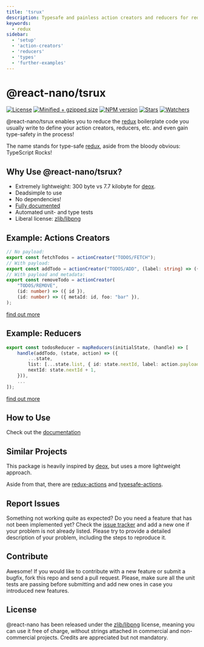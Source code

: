 ```yaml
---
title: 'tsrux'
description: Typesafe and painless action creators and reducers for redux.
keywords:
  - redux
sidebar:
  - 'setup'
  - 'action-creators'
  - 'reducers'
  - 'types'
  - 'further-examples'
---
```


# @react-nano/tsrux

[![License](https://flat.badgen.net/github/license/lusito/react-nano?icon=github)](https://github.com/Lusito/react-nano/blob/master/LICENSE)
[![Minified + gzipped size](https://flat.badgen.net/bundlephobia/minzip/@react-nano/tsrux?icon=dockbit)](https://bundlephobia.com/result?p=@react-nano/tsrux)
[![NPM version](https://flat.badgen.net/npm/v/@react-nano/tsrux?icon=npm)](https://www.npmjs.com/package/@react-nano/tsrux)
[![Stars](https://flat.badgen.net/github/stars/lusito/react-nano?icon=github)](https://github.com/lusito/react-nano)
[![Watchers](https://flat.badgen.net/github/watchers/lusito/react-nano?icon=github)](https://github.com/lusito/react-nano)

@react-nano/tsrux enables you to reduce the [redux](https://redux.js.org/) boilerplate code you usually write to define your action creators, reducers, etc. and even gain type-safety in the process!

The name stands for type-safe [redux](https://redux.js.org/), aside from the bloody obvious: TypeScript Rocks!

## Why Use @react-nano/tsrux?

- Extremely lightweight: 300 byte vs 7.7 kilobyte for [deox](https://bundlephobia.com/result?p=deox).
- Deadsimple to use
- No dependencies!
- [Fully documented](docs/setup.md)
- Automated unit- and type tests
- Liberal license: [zlib/libpng](https://github.com/Lusito/react-nano/blob/master/LICENSE)

## Example: Actions Creators

```typescript
// No payload:
export const fetchTodos = actionCreator("TODOS/FETCH");
// With payload:
export const addTodo = actionCreator("TODOS/ADD", (label: string) => ({ label }));
// With payload and metadata:
export const removeTodo = actionCreator(
    "TODOS/REMOVE",
    (id: number) => ({ id }),
    (id: number) => ({ metaId: id, foo: "bar" }),
);

```

[find out more](docs/action-creators.md)

## Example: Reducers

```typescript
export const todosReducer = mapReducers(initialState, (handle) => [
    handle(addTodo, (state, action) => ({
        ...state,
        list: [...state.list, { id: state.nextId, label: action.payload.label, checked: false }],
        nextId: state.nextId + 1,
    })),
    ...
]);
```

[find out more](docs/reducers.md)

## How to Use

Check out the [documentation](docs/setup.md)

## Similar Projects
This package is heavily inspired by [deox](https://github.com/thebrodmann/deox), but uses a more lightweight approach.

Aside from that, there are [redux-actions](https://github.com/redux-utilities/redux-actions) and [typesafe-actions](https://github.com/piotrwitek/typesafe-actions).

## Report Issues

Something not working quite as expected? Do you need a feature that has not been implemented yet? Check the [issue tracker](https://github.com/Lusito/react-nano/issues) and add a new one if your problem is not already listed. Please try to provide a detailed description of your problem, including the steps to reproduce it.

## Contribute

Awesome! If you would like to contribute with a new feature or submit a bugfix, fork this repo and send a pull request. Please, make sure all the unit tests are passing before submitting and add new ones in case you introduced new features.

## License

@react-nano has been released under the [zlib/libpng](https://github.com/Lusito/react-nano/blob/master/LICENSE) license, meaning you
can use it free of charge, without strings attached in commercial and non-commercial projects. Credits are appreciated but not mandatory.

